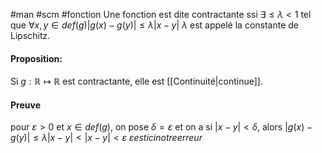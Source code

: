 #man #scm #fonction
Une fonction est dite contractante ssi $\exists \leq \lambda < 1$ tel que $\forall x,y \in def(g) |g(x)-g(y)|\leq \lambda|x-y|$
$\lambda$ est appelé la constante de Lipschitz.
#### Proposition: 
Si $g:\mathbb{R}\mapsto\mathbb{R}$ est contractante, elle est [[Continuité|continue]].
#### Preuve
pour $\varepsilon>0$ et $x \in def(g)$, on pose $\delta = \varepsilon$ et on a si $|x-y|<\delta$, alors $|g(x)-g(y)|\leq \lambda|x-y|<|x-y|<\varepsilon$
$\varepsilon est ici notre erreur$
